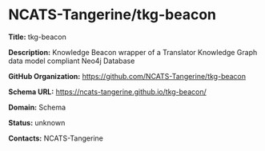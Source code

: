 # NCATS-Tangerine/tkg-beacon

**Title:** tkg-beacon

**Description:** Knowledge Beacon wrapper of a Translator Knowledge Graph data model compliant Neo4j Database

**GitHub Organization:** https://github.com/NCATS-Tangerine/tkg-beacon

**Schema URL:** https://ncats-tangerine.github.io/tkg-beacon/



**Domain:** Schema

**Status:** unknown



**Contacts:** NCATS-Tangerine
